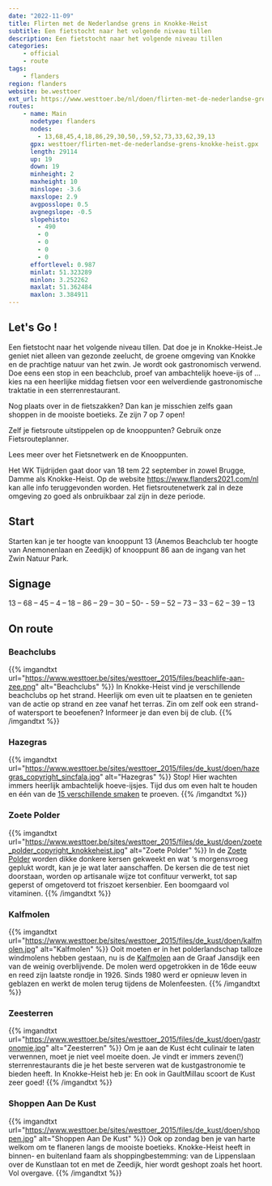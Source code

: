 ```yaml
---
date: "2022-11-09"
title: Flirten met de Nederlandse grens in Knokke-Heist
subtitle: Een fietstocht naar het volgende niveau tillen
description: Een fietstocht naar het volgende niveau tillen
categories:
    - official
    - route
tags:
    - flanders
region: flanders
website: be.westtoer
ext_url: https://www.westtoer.be/nl/doen/flirten-met-de-nederlandse-grens-knokke-heist
routes:
    - name: Main
      nodetype: flanders
      nodes:
        - 13,68,45,4,18,86,29,30,50,,59,52,73,33,62,39,13
      gpx: westtoer/flirten-met-de-nederlandse-grens-knokke-heist.gpx
      length: 29114
      up: 19
      down: 19
      minheight: 2
      maxheight: 10
      minslope: -3.6
      maxslope: 2.9
      avgposslope: 0.5
      avgnegslope: -0.5
      slopehisto:
        - 490
        - 0
        - 0
        - 0
        - 0
      effortlevel: 0.987
      minlat: 51.323289
      minlon: 3.252262
      maxlat: 51.362484
      maxlon: 3.384911
---
```


## Let's Go ! 

Een fietstocht naar het volgende niveau tillen. Dat doe je in Knokke-Heist.Je geniet niet alleen van gezonde zeelucht, de groene omgeving van Knokke en de prachtige natuur van het zwin. Je wordt ook gastronomisch verwend. Doe eens een stop in een beachclub, proef van ambachtelijk hoeve-ijs of ... kies na een heerlijke middag fietsen voor een welverdiende gastronomische traktatie in een sterrenrestaurant.

Nog plaats over in de fietszakken? Dan kan je misschien zelfs gaan shoppen in de mooiste boetieks. Ze zijn 7 op 7 open!

Zelf je fietsroute uitstippelen op de knooppunten? Gebruik onze Fietsrouteplanner.

Lees meer over het Fietsnetwerk en de Knooppunten.

Het WK Tijdrijden gaat door van 18 tem 22 september in zowel Brugge, Damme als Knokke-Heist. Op de website https://www.flanders2021.com/nl kan alle info teruggevonden worden. Het fietsroutenetwerk zal in deze omgeving zo goed als onbruikbaar zal zijn in deze periode.

## Start

Starten kan je ter hoogte van knooppunt 13 (Anemos Beachclub ter hoogte van Anemonenlaan en Zeedijk) of knooppunt 86 aan de ingang van het Zwin Natuur Park.

## Signage

13 – 68 – 45 – 4 – 18 – 86 – 29 – 30 – 50- - 59 – 52 – 73 – 33 – 62 – 39 – 13

## On route

### Beachclubs

{{% imgandtxt url="https://www.westtoer.be/sites/westtoer_2015/files/beachlife-aan-zee.png" alt="Beachclubs" %}}
In Knokke-Heist vind je verschillende beachclubs op het strand. Heerlijk om even uit te plaatsen en te genieten van de actie op strand en zee vanaf het terras. Zin om zelf ook een strand- of watersport te beoefenen? Informeer je dan even bij de club.
{{% /imgandtxt %}}

### Hazegras

{{% imgandtxt url="https://www.westtoer.be/sites/westtoer_2015/files/de_kust/doen/hazegras_copyright_sincfala.jpg" alt="Hazegras" %}}
Stop! Hier wachten immers heerlijk ambachtelijk hoeve-ijsjes. Tijd dus om even halt te houden en één van de [15 verschillende smaken](/nl/slapen/hoeve-hazegras) te proeven.
{{% /imgandtxt %}}

### Zoete Polder

{{% imgandtxt url="https://www.westtoer.be/sites/westtoer_2015/files/de_kust/doen/zoete_polder_copyright_knokkeheist.jpg" alt="Zoete Polder" %}}
In de [Zoete Polder](/nl/doen/de-zoete-polder) worden dikke donkere kersen gekweekt en wat ‘s morgensvroeg geplukt wordt, kan je je wat later aanschaffen. De kersen die de test niet doorstaan, worden op artisanale wijze tot confituur verwerkt, tot sap geperst of omgetoverd tot friszoet kersenbier. Een boomgaard vol vitaminen.
{{% /imgandtxt %}}

### Kalfmolen

{{% imgandtxt url="https://www.westtoer.be/sites/westtoer_2015/files/de_kust/doen/kalfmolen.jpg" alt="Kalfmolen" %}}
Ooit moeten er in het polderlandschap talloze windmolens hebben gestaan, nu is de [Kalfmolen](/nl/doen/kalfmolen) aan de Graaf Jansdijk een van de weinig overblijvende. De molen werd opgetrokken in de 16de eeuw en reed zijn laatste rondje in 1926. Sinds 1980 werd er opnieuw leven in geblazen en werkt de molen terug tijdens de Molenfeesten.
{{% /imgandtxt %}}

### Zeesterren

{{% imgandtxt url="https://www.westtoer.be/sites/westtoer_2015/files/de_kust/doen/gastronomie.jpg" alt="Zeesterren" %}}
Om je aan de Kust écht culinair te laten verwennen, moet je niet veel moeite doen. Je vindt er immers zeven(!) sterrenrestaurants die je het beste serveren wat de kustgastronomie te bieden heeft.
In Knokke-Heist heb je:
En ook in GaultMillau scoort de Kust zeer goed!
{{% /imgandtxt %}}

### Shoppen Aan De Kust

{{% imgandtxt url="https://www.westtoer.be/sites/westtoer_2015/files/de_kust/doen/shoppen.jpg" alt="Shoppen Aan De Kust" %}}
Ook op zondag ben je van harte welkom om te flaneren langs de mooiste boetieks. Knokke-Heist heeft in binnen- en buitenland faam als shoppingbestemming: van de Lippenslaan over de Kunstlaan tot en met de Zeedijk, hier wordt geshopt zoals het hoort. Vol overgave.
{{% /imgandtxt %}}


